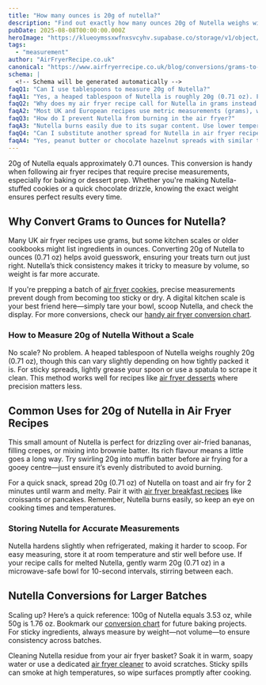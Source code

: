 ```yaml
---
title: "How many ounces is 20g of nutella?"
description: "Find out exactly how many ounces 20g of Nutella weighs with our simple conversion guide. Perfect for air fryer recipes and precise measurements!"
pubDate: 2025-08-08T00:00:00.000Z
heroImage: "https://klueoymssxwfnxsvcyhv.supabase.co/storage/v1/object/public/Shmucket/how-many-ounces-is-20g-of-nutella.webp"
tags:
  - "measurement"
author: "AirFryerRecipe.co.uk"
canonical: "https://www.airfryerrecipe.co.uk/blog/conversions/grams-to-ounces/how-many-ounces-is-20g-of-nutella"
schema: |
  <!-- Schema will be generated automatically -->
faqQ1: "Can I use tablespoons to measure 20g of Nutella?"
faqA1: "Yes, a heaped tablespoon of Nutella is roughly 20g (0.71 oz). For accuracy, lightly grease the spoon to help the Nutella slide off cleanly. However, a kitchen scale is best for precise measurements, especially in baking."
faqQ2: "Why does my air fryer recipe call for Nutella in grams instead of ounces?"
faqA2: "Most UK and European recipes use metric measurements (grams), while ounces are more common in the US. Grams provide greater precision, which is crucial for baking. Converting 20g to ounces (0.71 oz) ensures your recipe turns out perfectly."
faqQ3: "How do I prevent Nutella from burning in the air fryer?"
faqA3: "Nutella burns easily due to its sugar content. Use lower temperatures (160°C or below) and shorter cooking times. For stuffed recipes, ensure the Nutella is fully enclosed in dough or batter to protect it from direct heat."
faqQ4: "Can I substitute another spread for Nutella in air fryer recipes?"
faqA4: "Yes, peanut butter or chocolate hazelnut spreads with similar textures work well. Adjust quantities as needed—20g of peanut butter equals 0.71 oz, but check the consistency, as some spreads are thicker than Nutella."
---
```

<p>20g of Nutella equals approximately 0.71 ounces. This conversion is handy when following air fryer recipes that require precise measurements, especially for baking or dessert prep. Whether you're making Nutella-stuffed cookies or a quick chocolate drizzle, knowing the exact weight ensures perfect results every time.</p>  

<h2>Why Convert Grams to Ounces for Nutella?</h2>  
<p>Many UK air fryer recipes use grams, but some kitchen scales or older cookbooks might list ingredients in ounces. Converting 20g of Nutella to ounces (0.71 oz) helps avoid guesswork, ensuring your treats turn out just right. Nutella’s thick consistency makes it tricky to measure by volume, so weight is far more accurate.</p>  

<p>If you're prepping a batch of <a href=https://www.airfryerrecipe.co.uk/recipes>air fryer cookies</a>, precise measurements prevent dough from becoming too sticky or dry. A digital kitchen scale is your best friend here—simply tare your bowl, scoop Nutella, and check the display. For more conversions, check our <a href=https://www.airfryerrecipe.co.uk/air-fryer-conversion-chart>handy air fryer conversion chart</a>.</p>  

<h3>How to Measure 20g of Nutella Without a Scale</h3>  
<p>No scale? No problem. A heaped tablespoon of Nutella weighs roughly 20g (0.71 oz), though this can vary slightly depending on how tightly packed it is. For sticky spreads, lightly grease your spoon or use a spatula to scrape it clean. This method works well for recipes like <a href=https://www.airfryerrecipe.co.uk/recipe-category/dessert>air fryer desserts</a> where precision matters less.</p>  

<h2>Common Uses for 20g of Nutella in Air Fryer Recipes</h2>  
<p>This small amount of Nutella is perfect for drizzling over air-fried bananas, filling crepes, or mixing into brownie batter. Its rich flavour means a little goes a long way. Try swirling 20g into muffin batter before air frying for a gooey centre—just ensure it’s evenly distributed to avoid burning.</p>  

<p>For a quick snack, spread 20g (0.71 oz) of Nutella on toast and air fry for 2 minutes until warm and melty. Pair it with <a href=https://www.airfryerrecipe.co.uk/recipe-category/breakfast>air fryer breakfast recipes</a> like croissants or pancakes. Remember, Nutella burns easily, so keep an eye on cooking times and temperatures.</p>  

<h3>Storing Nutella for Accurate Measurements</h3>  
<p>Nutella hardens slightly when refrigerated, making it harder to scoop. For easy measuring, store it at room temperature and stir well before use. If your recipe calls for melted Nutella, gently warm 20g (0.71 oz) in a microwave-safe bowl for 10-second intervals, stirring between each.</p>  

<h2>Nutella Conversions for Larger Batches</h2>  
<p>Scaling up? Here’s a quick reference: 100g of Nutella equals 3.53 oz, while 50g is 1.76 oz. Bookmark our <a href=https://www.airfryerrecipe.co.uk/air-fryer-conversion-chart>conversion chart</a> for future baking projects. For sticky ingredients, always measure by weight—not volume—to ensure consistency across batches.</p>  

<p>Cleaning Nutella residue from your air fryer basket? Soak it in warm, soapy water or use a dedicated <a href=https://www.airfryerrecipe.co.uk/air-fryer-cleaner>air fryer cleaner</a> to avoid scratches. Sticky spills can smoke at high temperatures, so wipe surfaces promptly after cooking.</p>
